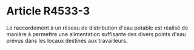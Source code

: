 # Article R4533-3

  
Le raccordement à un réseau de distribution d'eau potable est réalisé de manière à permettre une alimentation suffisante des divers points d'eau prévus dans les locaux destinés aux travailleurs.